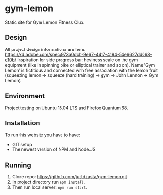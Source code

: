 # gym-lemon
Static site for Gym Lemon Fitness Club.


## Design

All project design informations are here: https://xd.adobe.com/spec/973a0dcb-9e67-4417-4194-54e6627dd068-e10b/
Inspiration for side progress bar: heviness scale on the gym equipment (like in spinning bike or elliptical trainer and so on).
Name 'Gym Lemon' is fictitious and connected with free association with the lemon fruit (squeezing lemon -> squeeze (hard training) -> gym -> John Lennon -> Gym Lemon). 

## Environment

Project testing on Ubuntu 18.04 LTS and Firefox Quantum 68.

## Installation

To run this website you have to have:
- GIT setup
- The newest version of NPM and Node.JS 

## Running

1. Clone repo: https://github.com/justdzasta/gym-lemon.git
2. In project directory run `npm install`.
3. Then run local server: `npm run start`.

